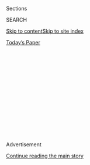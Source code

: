 <div id="app">

<div>

<div>

<div>

<div class="NYTAppHideMasthead css-1q2w90k e1suatyy0">

<div class="section css-ui9rw0 e1suatyy2">

<div class="css-eph4ug er09x8g0">

<div class="css-6n7j50">

</div>

<span class="css-1dv1kvn">Sections</span>

<div class="css-10488qs">

<span class="css-1dv1kvn">SEARCH</span>

</div>

[Skip to content](#site-content)[Skip to site
index](#site-index)

</div>

<div class="css-10698na e1huz5gh0">

</div>

</div>

<div id="masthead-bar-one" class="section hasLinks css-15hmgas e1csuq9d3">

<div class="css-uqyvli e1csuq9d0">

</div>

<div class="css-1uqjmks e1csuq9d1">

</div>

<div class="css-9e9ivx">

[](https://myaccount.nytimes3xbfgragh.onion/auth/login?response_type=cookie&client_id=vi)

</div>

<div class="css-1bvtpon e1csuq9d2">

[Today’s
Paper](https://www.nytimes3xbfgragh.onion/section/todayspaper)

</div>

</div>

</div>

</div>

<div data-aria-hidden="false">

<div id="site-content" data-role="main">

<div>

<div class="css-1aor85t" style="opacity:0.000000001;z-index:-1;visibility:hidden">

<div class="css-1hqnpie">

<div class="css-epjblv">

<span class="css-17xtcya">[Opinion](/section/opinion)</span><span class="css-x15j1o">|</span><span class="css-fwqvlz">The
Future of
Nonconformity</span>

</div>

<div class="css-k008qs">

<div class="css-1iwv8en">

<span class="css-18z7m18"></span>

<div>

</div>

</div>

<span class="css-1n6z4y">https://nyti.ms/2WPhfbD</span>

<div class="css-1705lsu">

<div class="css-4xjgmj">

<div class="css-4skfbu" data-role="toolbar" data-aria-label="Social Media Share buttons, Save button, and Comments Panel with current comment count" data-testid="share-tools">

  - 
  - 
  - 
  - 
    
    <div class="css-6n7j50">
    
    </div>

  - 
  - 

</div>

</div>

</div>

</div>

</div>

</div>

<div id="NYT_TOP_BANNER_REGION" class="css-13pd83m">

</div>

<div id="top-wrapper" class="css-1sy8kpn">

<div id="top-slug" class="css-l9onyx">

Advertisement

</div>

[Continue reading the main
story](#after-top)

<div class="ad top-wrapper" style="text-align:center;height:100%;display:block;min-height:250px">

<div id="top" class="place-ad" data-position="top" data-size-key="top">

</div>

</div>

<div id="after-top">

</div>

</div>

<div>

<div class="css-v5btjw etb61u70">

<div class="css-v05ibm etb61u71">

[Opinion](/section/opinion)

</div>

</div>

<div id="sponsor-wrapper" class="css-1hyfx7x">

<div id="sponsor-slug" class="css-19vbshk">

Supported by

</div>

[Continue reading the main
story](#after-sponsor)

<div id="sponsor" class="ad sponsor-wrapper" style="text-align:center;height:100%;display:block">

</div>

<div id="after-sponsor">

</div>

</div>

<div class="css-186x18t">

</div>

<div class="css-1vkm6nb ehdk2mb0">

# The Future of Nonconformity

</div>

Where freethinkers go to fight.

<div class="css-18e8msd">

<div class="css-vp77d3 epjyd6m0">

<div class="css-1p10dcb ey68jwv0" data-aria-hidden="true">

[![David
Brooks](https://static01.graylady3jvrrxbe.onion/images/2018/04/03/opinion/david-brooks/david-brooks-thumbLarge-v2.png
"David Brooks")](https://www.nytimes3xbfgragh.onion/by/david-brooks)

</div>

<div class="css-1baulvz">

By [<span class="css-1baulvz last-byline" itemprop="name">David
Brooks</span>](https://www.nytimes3xbfgragh.onion/by/david-brooks)

<div class="css-8atqhb">

Opinion Columnist

</div>

</div>

</div>

  - July 23,
    2020

  - 
    
    <div class="css-4xjgmj">
    
    <div class="css-d8bdto" data-role="toolbar" data-aria-label="Social Media Share buttons, Save button, and Comments Panel with current comment count" data-testid="share-tools">
    
      - 
      - 
      - 
      - 
        
        <div class="css-6n7j50">
        
        </div>
    
      - 
      - 
    
    </div>
    
    </div>

</div>

<div class="css-79elbk" data-testid="photoviewer-wrapper">

<div class="css-z3e15g" data-testid="photoviewer-wrapper-hidden">

</div>

<div class="css-1a48zt4 ehw59r15" data-testid="photoviewer-children">

![<span class="css-cnj6d5 e1z0qqy90" itemprop="copyrightHolder"><span class="css-1ly73wi e1tej78p0">Credit...</span><span><span>Getty
Images</span></span></span>](https://static01.graylady3jvrrxbe.onion/images/2020/07/23/opinion/23brooksNew/23brooksNew-articleLarge.jpg?quality=75&auto=webp&disable=upscale)

</div>

</div>

</div>

<div class="section meteredContent css-1r7ky0e" name="articleBody" itemprop="articleBody">

<div class="css-1fanzo5 StoryBodyCompanionColumn">

<div class="css-53u6y8">

Like other realms, American intellectual life has been marked by a
series of exclusions. The oldest and vastest was the exclusion of people
of color from the commanding institutions of our culture.

Today, there’s the exclusion of conservatives from academic life. Then
there’s the exclusion of working-class voices from mainstream media. Our
profession didn’t used to be all coastal yuppies, but now it mostly is.
Then there’s the marginalization of those with radical critiques — from
say, the Marxist left and the theological right.

Intellectual exclusion and segregation have been terrible for America,
poisoning both the right and the left.

</div>

</div>

<div class="css-1fanzo5 StoryBodyCompanionColumn">

<div class="css-53u6y8">

Conservatives were told their voices didn’t matter, and many reacted in
a childish way that seemed to justify that exclusion. A corrosive spirit
of resentment and victimhood spread across the American right — an
intellectual inferiority complex combined with a moral superiority
complex.

</div>

</div>

![](https://static01.graylady3jvrrxbe.onion/images/2020/04/24/autossell/24Brooks-twitter-thumb/24Brooks-twitter-thumb-videoSixteenByNineJumbo1600.jpg)

<div class="css-1fanzo5 StoryBodyCompanionColumn">

<div class="css-53u6y8">

For many on the right the purpose of thinking changed. Thinking was no
longer for understanding. Thinking was for belonging. Right-wing talk
radio is the endless repetition of familiar mantras to reassure
listeners that they are all on the same team. Thinking was for conquest:
Those liberals think they’re better than us, but we own the libs.

Thinking itself became suspect. Sarah Palin and Donald Trump
reintroduced anti-intellectualism into the American right: a distrust of
the media, expertise and facts. A president who dispenses with the pen
inevitably takes up the club.

Intellectual segregation has been bad for the left, too. It produced
insularity. Progressives are often blindsided by reality — blindsided
that Trump won the presidency; blindsided that Joe Biden clinched the
Democratic presidential nomination. The second consequence is fragility.
When you make politics the core of your religious identity, and you
shield yourself from heresy, then any glimpse of that heresy is going to
provoke an extreme emotional reaction. The third consequence is
conformity. Writers are now expected to write as a representative of a
group, in order to affirm the self-esteem of the group. Predictability
is the point.

In some ways the left has become even more conformist than the right.
The liberal New Republic has less viewpoint diversity than the
conservative National Review — a reversal of historical patterns.
Christopher Hitchens was one of the great essayists in America. He would
be unemployable today because there was no set of priors he wasn’t
willing to offend.

</div>

</div>

<div class="css-1fanzo5 StoryBodyCompanionColumn">

<div class="css-53u6y8">

Now the boundaries of exclusion are shifting again. What we erroneously
call “cancel culture” is an attempt to shift the boundaries of the
sayable so it excludes not only conservatives but liberals and the
heterodox as well. Hence the attacks on, say, Steven Pinker and Andrew
Sullivan.

This is not just an elite or rare phenomenon. Sixty-two percent of
Americans say they are afraid to share things they believe, according to
a
[poll](https://www.cato.org/publications/survey-reports/poll-62-americans-say-they-have-political-views-theyre-afraid-share#_blank)
for the Cato Institute. A majority of staunch progressives say they feel
free to share their political views, but majorities of liberals,
moderates and conservatives are afraid to.

Happily, there’s a growing rebellion against groupthink and exclusion. A
Politico
[poll](https://www.politico.com/news/2020/07/22/americans-cancel-culture-377412)
found that 49 percent of Americans say the cancel culture has a negative
impact on society and only 27 say it has a positive impact. This month
Yascha Mounk started [Persuasion](https://www.persuasion.community/), an
online community to celebrate viewpoint diversity and it already has
more than 25,000 subscribers.

After being pushed out from New York magazine, Sullivan established his
own newsletter, [The Weekly
Dish](https://andrewsullivan.substack.com/subscribe), on Substack, a
platform that makes it easy for readers to pay writers for their work.
He now has 60,000 subscribers, instantly making his venture financially
viable.

Other heterodox writers are already on Substack. [Matt
Taibbi](https://taibbi.substack.com/) and Judd Legum are iconoclastic
left-wing writers with large subscriber bases. [The
Dispatch](https://thedispatch.com/) is a conservative publication
featuring Jonah Goldberg, David French and Stephen F. Hayes, superb
writers but too critical of Trump for the orthodox right. The Dispatch
is reportedly making about $2 million a year on Substack.

The first good thing about Substack is there’s no canceling. A young,
talented heterodox thinker doesn’t have to worry that less talented
conformists in his or her organization will use ideology as an outlet
for their resentments. The next good thing is there are no ads, just
subscription revenue. Online writers don’t have to chase clicks by
writing about whatever Trump tweeted 15 seconds ago. They can build deep
relationships with the few rather than trying to affirm or titillate the
many.

It’s possible that the debate now going on stupidly on Twitter can
migrate to newsletters. It’s possible that writers will bundle, with
established writers promoting promising ones. It’s possible that those
of us at the great remaining mainstream outlets will be enmeshed in
conversations that are more freewheeling and thoughtful.

Mostly I’m hopeful that the long history of intellectual exclusion and
segregation will seem disgraceful. It will seem disgraceful if you’re at
a university and only 1.5 percent of the faculty members are
conservative. (I’m looking at you,
[Harvard](https://www.thecrimson.com/article/2020/3/3/faculty-support-warren-president/)).
A person who ideologically self-segregates will seem pathetic. I’m
hoping the definition of a pundit changes — not a foot soldier out for
power, but a person who argues in order to come closer to understanding.

*The Times is committed to publishing* [*a diversity of
letters*](https://www.nytimes3xbfgragh.onion/2019/01/31/opinion/letters/letters-to-editor-new-york-times-women.html)
*to the editor. We’d like to hear what you think about this or any of
our articles. Here are some*
[*tips*](https://help.nytimes3xbfgragh.onion/hc/en-us/articles/115014925288-How-to-submit-a-letter-to-the-editor)*.
And here’s our email:*
[*letters@NYTimes.com*](mailto:letters@NYTimes.com)*.*

*Follow The New York Times Opinion section on*
[*Facebook*](https://www.facebookcorewwwi.onion/nytopinion)*,* [*Twitter
(@NYTopinion)*](http://twitter.com/NYTOpinion) *and*
[*Instagram*](https://www.instagram.com/nytopinion/)*.*

</div>

</div>

</div>

<div>

</div>

<div>

</div>

<div>

</div>

<div>

<div id="bottom-wrapper" class="css-1ede5it">

<div id="bottom-slug" class="css-l9onyx">

Advertisement

</div>

[Continue reading the main
story](#after-bottom)

<div id="bottom" class="ad bottom-wrapper" style="text-align:center;height:100%;display:block;min-height:90px">

</div>

<div id="after-bottom">

</div>

</div>

</div>

</div>

</div>

## Site Index

<div>

</div>

## Site Information Navigation

  - [© <span>2020</span> <span>The New York Times
    Company</span>](https://help.nytimes3xbfgragh.onion/hc/en-us/articles/115014792127-Copyright-notice)

<!-- end list -->

  - [NYTCo](https://www.nytco.com/)
  - [Contact
    Us](https://help.nytimes3xbfgragh.onion/hc/en-us/articles/115015385887-Contact-Us)
  - [Work with us](https://www.nytco.com/careers/)
  - [Advertise](https://nytmediakit.com/)
  - [T Brand Studio](http://www.tbrandstudio.com/)
  - [Your Ad
    Choices](https://www.nytimes3xbfgragh.onion/privacy/cookie-policy#how-do-i-manage-trackers)
  - [Privacy](https://www.nytimes3xbfgragh.onion/privacy)
  - [Terms of
    Service](https://help.nytimes3xbfgragh.onion/hc/en-us/articles/115014893428-Terms-of-service)
  - [Terms of
    Sale](https://help.nytimes3xbfgragh.onion/hc/en-us/articles/115014893968-Terms-of-sale)
  - [Site
    Map](https://spiderbites.nytimes3xbfgragh.onion)
  - [Help](https://help.nytimes3xbfgragh.onion/hc/en-us)
  - [Subscriptions](https://www.nytimes3xbfgragh.onion/subscription?campaignId=37WXW)

</div>

</div>

</div>

</div>
